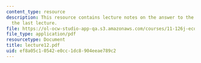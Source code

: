 ```yaml
---
content_type: resource
description: This resource contains lecture notes on the answer to the question from
  the last lecture.
file: https://ol-ocw-studio-app-qa.s3.amazonaws.com/courses/11-126j-economics-of-education-spring-2007/ef8a05c10542e0cc1dc8904eeae789c2_lecture12.pdf
file_type: application/pdf
resourcetype: Document
title: lecture12.pdf
uid: ef8a05c1-0542-e0cc-1dc8-904eeae789c2
---
```


